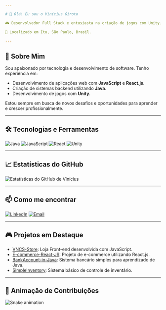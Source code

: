 ```yaml
---

# 👋 Olá! Eu sou o Vinícius Giroto

🎮 Desenvolvedor Full Stack e entusiasta na criação de jogos com Unity.

📍 Localizado em Itu, São Paulo, Brasil.

---
```


## 🚀 Sobre Mim

Sou apaixonado por tecnologia e desenvolvimento de software. Tenho experiência em:

* Desenvolvimento de aplicações web com **JavaScript** e **React.js**.
* Criação de sistemas backend utilizando **Java**.
* Desenvolvimento de jogos com **Unity**.

Estou sempre em busca de novos desafios e oportunidades para aprender e crescer profissionalmente.

---

## 🛠️ Tecnologias e Ferramentas

![Java](https://img.shields.io/badge/Java-ED8B00?style=for-the-badge\&logo=java\&logoColor=white)
![JavaScript](https://img.shields.io/badge/JavaScript-F7DF1E?style=for-the-badge\&logo=javascript\&logoColor=black)
![React](https://img.shields.io/badge/React-20232A?style=for-the-badge\&logo=react\&logoColor=61DAFB)
![Unity](https://img.shields.io/badge/Unity-100000?style=for-the-badge\&logo=unity\&logoColor=white)

---

## 📈 Estatísticas do GitHub

![Estatísticas do GitHub de Vinícius](https://github-readme-stats.vercel.app/api?username=VncsGiroto\&show_icons=true\&theme=radical)

---

## 📫 Como me encontrar

[![LinkedIn](https://img.shields.io/badge/LinkedIn-0077B5?style=for-the-badge\&logo=linkedin\&logoColor=white)](https://www.linkedin.com/in/seu-perfil)
[![Email](https://img.shields.io/badge/Email-D14836?style=for-the-badge\&logo=gmail\&logoColor=white)](mailto:seuemail@example.com)

---

## 🎮 Projetos em Destaque

* [VNCS-Store](https://github.com/VncsGiroto/VNCS-Store): Loja Front-end desenvolvida com JavaScript.
* [E-commerce-React-JS](https://github.com/VncsGiroto/E-commerce-React-JS): Projeto de e-commerce utilizando React.js.
* [BankAccount-in-Java](https://github.com/VncsGiroto/BankAccount-in-Java): Sistema bancário simples para aprendizado de Java.
* [SimpleInventory](https://github.com/VncsGiroto/SimpleInventory): Sistema básico de controle de inventário.

---

## 🐍 Animação de Contribuições

![Snake animation](https://github.com/VncsGiroto/VncsGiroto/blob/output/github-contribution-grid-snake.svg)
